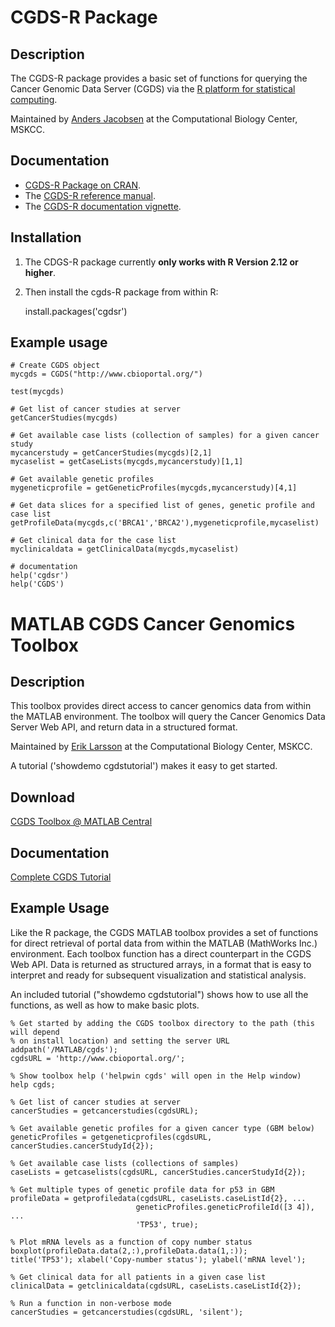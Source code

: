 # CGDS-R Package

## Description

The CGDS-R package provides a basic set of functions for querying the Cancer Genomic Data Server (CGDS) via the [R platform for statistical computing](http://www.r-project.org/).  

Maintained by [Anders Jacobsen](http://cbio.mskcc.org/people/info/anders_jacobsen.html) at the Computational Biology Center, MSKCC.

## Documentation

* [CGDS-R Package on CRAN](http://cran.r-project.org/web/packages/cgdsr/index.html).
* The [CGDS-R reference manual](http://cran.r-project.org/web/packages/cgdsr/cgdsr.pdf).
* The [CGDS-R documentation vignette](http://cran.r-project.org/web/packages/cgdsr/vignettes/cgdsr.pdf).

## Installation

1.  The CDGS-R package currently **only works with R Version 2.12 or higher**.

2.  Then install the cgds-R package from within R:

     install.packages('cgdsr')

## Example usage

	# Create CGDS object
	mycgds = CGDS("http://www.cbioportal.org/")

	test(mycgds)

	# Get list of cancer studies at server
	getCancerStudies(mycgds)

	# Get available case lists (collection of samples) for a given cancer study
	mycancerstudy = getCancerStudies(mycgds)[2,1]
	mycaselist = getCaseLists(mycgds,mycancerstudy)[1,1]

	# Get available genetic profiles
	mygeneticprofile = getGeneticProfiles(mycgds,mycancerstudy)[4,1]

	# Get data slices for a specified list of genes, genetic profile and case list
	getProfileData(mycgds,c('BRCA1','BRCA2'),mygeneticprofile,mycaselist)

	# Get clinical data for the case list
	myclinicaldata = getClinicalData(mycgds,mycaselist)

	# documentation
	help('cgdsr')
	help('CGDS')

# MATLAB CGDS Cancer Genomics Toolbox

## Description

This toolbox provides direct access to cancer genomics data from within the MATLAB environment. The toolbox will query the Cancer Genomics Data Server Web API, and return data in a structured format.

Maintained by [Erik Larsson](http://cbio.mskcc.org/people/info/erik_larsson.html) at the Computational Biology Center, MSKCC.

A tutorial ('showdemo cgdstutorial') makes it easy to get started. 

## Download

[CGDS Toolbox @ MATLAB Central](http://www.mathworks.com/matlabcentral/fileexchange/31297-mskcc-cgds-cancer-genomics-toolbox)

## Documentation

[Complete CGDS Tutorial](http://www.mathworks.com/matlabcentral/fileexchange/31297-mskcc-cgds-cancer-genomics-toolbox/content/html/cgdstutorial.html)

## Example Usage

Like the R package, the CGDS MATLAB toolbox provides a set of functions for direct retrieval of portal data from within the MATLAB (MathWorks Inc.) environment. Each toolbox function has a direct counterpart in the CGDS Web API. Data is returned as structured arrays, in a format that is easy to interpret and ready for subsequent visualization and statistical analysis. 

An included tutorial ("showdemo cgdstutorial") shows how to use all the functions, as well as how to make basic plots.

	% Get started by adding the CGDS toolbox directory to the path (this will depend
	% on install location) and setting the server URL
	addpath('/MATLAB/cgds');
	cgdsURL = 'http://www.cbioportal.org/';

	% Show toolbox help ('helpwin cgds' will open in the Help window)
	help cgds;

	% Get list of cancer studies at server
	cancerStudies = getcancerstudies(cgdsURL);

	% Get available genetic profiles for a given cancer type (GBM below)
	geneticProfiles = getgeneticprofiles(cgdsURL, cancerStudies.cancerStudyId{2});

	% Get available case lists (collections of samples)
	caseLists = getcaselists(cgdsURL, cancerStudies.cancerStudyId{2});

	% Get multiple types of genetic profile data for p53 in GBM
	profileData = getprofiledata(cgdsURL, caseLists.caseListId{2}, ...
	                            geneticProfiles.geneticProfileId([3 4]), ...
	                            'TP53', true);

	% Plot mRNA levels as a function of copy number status
	boxplot(profileData.data(2,:),profileData.data(1,:));
	title('TP53'); xlabel('Copy-number status'); ylabel('mRNA level');

	% Get clinical data for all patients in a given case list
	clinicalData = getclinicaldata(cgdsURL, caseLists.caseListId{2});

	% Run a function in non-verbose mode
	cancerStudies = getcancerstudies(cgdsURL, 'silent');
